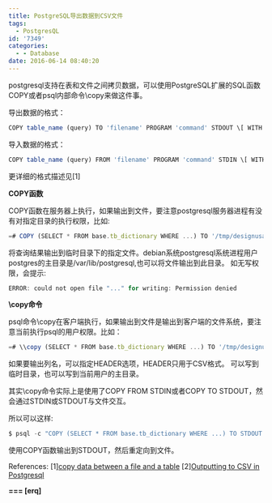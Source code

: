 ```yaml
---
title: PostgreSQL导出数据到CSV文件
tags:
  - PostgresQL
id: '7349'
categories:
  - - Database
date: 2016-06-14 08:40:20
---
```



<!-- more -->
postgresql支持在表和文件之间拷贝数据，可以使用PostgreSQL扩展的SQL函数COPY或者psql内部命令\\copy来做这件事。

导出数据的格式：
```js
COPY table_name (query) TO 'filename' PROGRAM 'command' STDOUT \[ WITH OPTIONS \];
```

导入数据的格式：
```js
COPY table_name (query) FROM 'filename' PROGRAM 'command' STDIN \[ WITH OPTIONS \];
```

更详细的格式描述见\[1\]

**COPY函数**

COPY函数在服务器上执行，如果输出到文件，要注意postgresql服务器进程有没有对指定目录的执行权限，比如:

```js
=# COPY (SELECT * FROM base.tb_dictionary WHERE ...) TO '/tmp/designusage.csv' WITH CSV DELIMITER ',';
```

将查询结果输出到临时目录下的指定文件。debian系统postgresql系统进程用户postgres的主目录是/var/lib/postgresql,也可以将文件输出到此目录。
如无写权限，会提示:

```js
ERROR: could not open file "..." for writing: Permission denied
```

**\\copy命令**

psql命令\\copy在客户端执行，如果输出到文件是输出到客户端的文件系统，要注意当前执行psql的用户权限。比如：

```js
=# \\copy (SELECT * FROM base.tb_dictionary WHERE ...) TO '/tmp/designusage.csv' WITH CSV DELIMITER ','
```

如果要输出列名，可以指定HEADER选项，HEADER只用于CSV格式。
可以写到临时目录，也可以写到当前用户的主目录。

其实\\copy命令实际上是使用了COPY FROM STDIN或者COPY TO STDOUT，然会通过STDIN或STDOUT与文件交互。

所以可以这样:

```js
$ psql -c "COPY (SELECT * FROM base.tb_dictionary WHERE ...) TO STDOUT WITH CSV DELIMITER ',' " -U role -h host dbname > export.csv
```

使用COPY函数输出到STDOUT，然后重定向到文件。

References:
\[1\][copy data between a file and a table](https://www.postgresql.org/docs/current/static/sql-copy.html)
\[2\][Outputting to CSV in Postgresql](http://blogs.harvard.edu/dlarochelle/2011/12/11/outputing-to-csv-in-postgresql/)

**\===
\[erq\]**